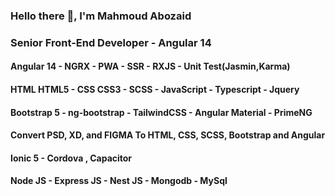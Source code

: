 <h3> Hello there 👋, I'm Mahmoud Abozaid </h3>
<h3> Senior Front-End Developer - Angular 14 </h3>
<h4> Angular 14  - NGRX - PWA - SSR - RXJS - Unit Test(Jasmin,Karma) </h4>
<h4> HTML HTML5 - CSS CSS3 - SCSS - JavaScript - Typescript - Jquery </h4>
<h4> Bootstrap 5 - ng-bootstrap - TailwindCSS - Angular Material - PrimeNG  </h4>
<h4> Convert PSD, XD, and FIGMA To HTML, CSS, SCSS, Bootstrap and Angular </h4>
<h4> Ionic 5 - Cordova , Capacitor </h4>
<h4> Node JS - Express JS - Nest JS - Mongodb - MySql </h4>
  
<!--
**ma7moudabozaid/ma7moudabozaid** is a ✨ _special_ ✨ repository because its `README.md` (this file) appears on your GitHub profile.

Here are some ideas to get you started:
♥ 
- 🔭 I’m currently working on ...
- 🌱 I’m currently learning ...
- 👯 I’m looking to collaborate on ...
- 🤔 I’m looking for help with ...
- 💬 Ask me about ...
- 📫 How to reach me: ...
- 😄 Pronouns: ...
- ⚡ Fun fact: ...
-->
